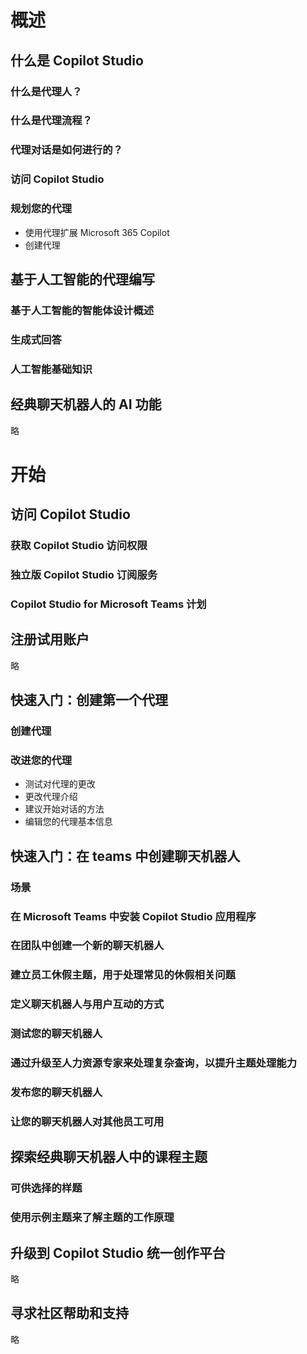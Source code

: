 # 概述
## 什么是 Copilot Studio
### 什么是代理人？
### 什么是代理流程？
### 代理对话是如何进行的？
### 访问 Copilot Studio
### 规划您的代理
* 使用代理扩展 Microsoft 365 Copilot
* 创建代理

## 基于人工智能的代理编写
### 基于人工智能的智能体设计概述
### 生成式回答
### 人工智能基础知识

## 经典聊天机器人的 AI 功能
略

# 开始
## 访问 Copilot Studio
### 获取 Copilot Studio 访问权限
### 独立版 Copilot Studio 订阅服务
### Copilot Studio for Microsoft Teams 计划

## 注册试用账户
略

## 快速入门：创建第一个代理
### 创建代理
### 改进您的代理
* 测试对代理的更改
* 更改代理介绍
* 建议开始对话的方法
* 编辑您的代理基本信息

## 快速入门：在 teams 中创建聊天机器人
### 场景
### 在 Microsoft Teams 中安装 Copilot Studio 应用程序
### 在团队中创建一个新的聊天机器人
### 建立员工休假主题，用于处理常见的休假相关问题
### 定义聊天机器人与用户互动的方式
### 测试您的聊天机器人
### 通过升级至人力资源专家来处理复杂查询，以提升主题处理能力
### 发布您的聊天机器人
### 让您的聊天机器人对其他员工可用

## 探索经典聊天机器人中的课程主题
### 可供选择的样题
### 使用示例主题来了解主题的工作原理

## 升级到 Copilot Studio 统一创作平台
略

## 寻求社区帮助和支持
略